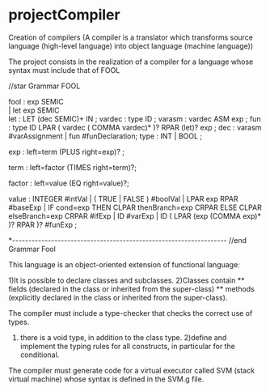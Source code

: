 # projectCompiler
Creation of compilers (A compiler is a translator which transforms source language (high-level language) into object language (machine language))

The project consists in the realization of a compiler for a language whose syntax must include that of FOOL

//star Grammar FOOL

fool   : exp SEMIC                 
       | let exp SEMIC             
let    : LET (dec SEMIC)+ IN ;
vardec  : type ID ;
varasm     : vardec ASM exp ;
fun    : type ID LPAR ( vardec ( COMMA vardec)* )? RPAR (let)? exp ;
dec   : varasm           #varAssignment
      | fun              #funDeclaration;
type   : INT  | BOOL ;  
    
exp : left=term (PLUS right=exp)? ;
   
term : left=factor (TIMES right=term)?;
   
factor : left=value (EQ right=value)?;     
   
value  : INTEGER                           #intVal
      | ( TRUE | FALSE )                   #boolVal
      | LPAR exp RPAR                      #baseExp
          | IF cond=exp THEN CLPAR thenBranch=exp CRPAR ELSE CLPAR elseBranch=exp CRPAR  #ifExp
          | ID                                             #varExp
          | ID ( LPAR (exp (COMMA exp)* )? RPAR )?         #funExp    ; 

*------------------------------------------------------------------
//end Grammar Fool

This language is an object-oriented extension of functional language:

  1)It is possible to declare classes and subclasses.
  2)Classes contain
    ** fields (declared in the class or inherited from the super-class)
    ** methods (explicitly declared in the class or inherited from the super-class).
  

The compiler must include a type-checker that checks the correct use of types.

  1) there is a void type, in addition to the class type.
  2)define and implement the typing rules for all constructs, in particular for the conditional.

The compiler must generate code for a virtual executor called SVM (stack
virtual machine) whose syntax is defined in the SVM.g file.
